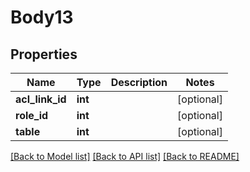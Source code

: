 # Body13

## Properties
Name | Type | Description | Notes
------------ | ------------- | ------------- | -------------
**acl_link_id** | **int** |  | [optional] 
**role_id** | **int** |  | [optional] 
**table** | **int** |  | [optional] 

[[Back to Model list]](../README.md#documentation-for-models) [[Back to API list]](../README.md#documentation-for-api-endpoints) [[Back to README]](../README.md)


